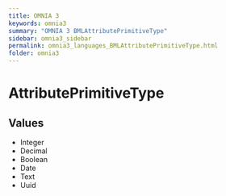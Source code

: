 ```yaml
---
title: OMNIA 3
keywords: omnia3
summary: "OMNIA 3 BMLAttributePrimitiveType"
sidebar: omnia3_sidebar
permalink: omnia3_languages_BMLAttributePrimitiveType.html
folder: omnia3
---
```


# AttributePrimitiveType
## Values

- Integer
- Decimal
- Boolean
- Date
- Text
- Uuid


